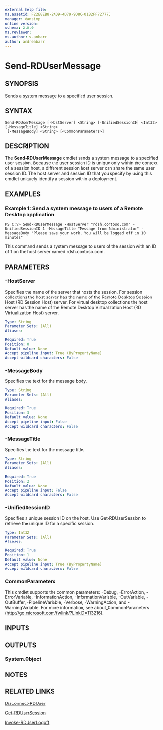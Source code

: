 ```yaml
---
external help file: 
ms.assetid: F22E8EB8-2A09-4D79-9D8C-01B2FF72777C
manager: dansimp
online version: 
schema: 2.0.0
ms.reviewer:
ms.author: v-anbarr
author: andreabarr
---
```


# Send-RDUserMessage

## SYNOPSIS
Sends a system message to a specified user session.

## SYNTAX

```
Send-RDUserMessage [-HostServer] <String> [-UnifiedSessionID] <Int32> [-MessageTitle] <String>
 [-MessageBody] <String> [<CommonParameters>]
```

## DESCRIPTION
The **Send-RDUserMessage** cmdlet sends a system message to a specified user session.
Because the user session ID is unique only within the context of a session host, a different session host server can share the same user session ID.
The host server and session ID that you specify by using this cmdlet uniquely identify a session within a deployment.

## EXAMPLES

### Example 1: Send a system message to users of a Remote Desktop application
```
PS C:\> Send-RDUserMessage -HostServer "rdsh.contoso.com" -UnifiedSessionID 1 -MessageTitle "Message from Administrator" -MessageBody "Please save your work. You will be logged off in 10 minutes"
```

This command sends a system message to users of the session with an ID of 1 on the host server named rdsh.contoso.com.

## PARAMETERS

### -HostServer
Specifies the name of the server that hosts the session.
For session collections the host server has the name of the Remote Desktop Session Host (RD  Session Host) server.
For virtual desktop collections the host server has the name of the Remote Desktop Virtualization Host (RD Virtualization Host) server.

```yaml
Type: String
Parameter Sets: (All)
Aliases: 

Required: True
Position: 0
Default value: None
Accept pipeline input: True (ByPropertyName)
Accept wildcard characters: False
```

### -MessageBody
Specifies the text for the message body.

```yaml
Type: String
Parameter Sets: (All)
Aliases: 

Required: True
Position: 3
Default value: None
Accept pipeline input: False
Accept wildcard characters: False
```

### -MessageTitle
Specifies the text for the message title.

```yaml
Type: String
Parameter Sets: (All)
Aliases: 

Required: True
Position: 2
Default value: None
Accept pipeline input: False
Accept wildcard characters: False
```

### -UnifiedSessionID
Specifies a unique session ID on the host.
Use Get-RDUserSession to retrieve the unique ID for a specific session.

```yaml
Type: Int32
Parameter Sets: (All)
Aliases: 

Required: True
Position: 1
Default value: None
Accept pipeline input: True (ByPropertyName)
Accept wildcard characters: False
```

### CommonParameters
This cmdlet supports the common parameters: -Debug, -ErrorAction, -ErrorVariable, -InformationAction, -InformationVariable, -OutVariable, -OutBuffer, -PipelineVariable, -Verbose, -WarningAction, and -WarningVariable. For more information, see about_CommonParameters (http://go.microsoft.com/fwlink/?LinkID=113216).

## INPUTS

## OUTPUTS

### System.Object

## NOTES

## RELATED LINKS

[Disconnect-RDUser](./Disconnect-RDUser.md)

[Get-RDUserSession](./Get-RDUserSession.md)

[Invoke-RDUserLogoff](./Invoke-RDUserLogoff.md)

